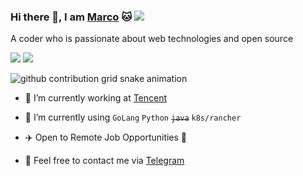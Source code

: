 <!--
**m9rco/m9rco** is a ✨ _special_ ✨ repository because its `README.md` (this file) appears on your GitHub profile.

Here are some ideas to get you started:

* 🔭 I’m currently working on ...
* 🌱 I’m currently learning ...
* 👯 I’m looking to collaborate on ...
* 🤔 I’m looking for help with ...
* 💬 Ask me about ...
* 📫 How to reach me: ...
* 😄 Pronouns: ...
* ⚡ Fun fact: ...
-->

### Hi there 👋, I am [Marco](https://github.com/m9rco) 🐱 ![](https://views.whatilearened.today/views/github/m9rco/m9rco.svg)

  A coder who is passionate about web technologies and open source


![](https://github-readme-stats.vercel.app/api?username=m9rco&show_icons=true&line_height=21&show_icons=true&theme=vue&hide_border=true)
![](https://github-readme-stats.vercel.app/api/top-langs/?username=m9rco&show_icons=true&layout=compact&theme=vue&hide_border=true&hide=html,css)

![github contribution grid snake animation](https://raw.githubusercontent.com/m9rco/m9rco/output/github-contribution-grid-snake.svg)

* 🔭 I’m currently working at [Tencent](https://tencent.com/)

* 🌱 I’m currently using `GoLang` `Python` <del>`java`</del> `k8s/rancher`

* ✈️ Open to Remote Job Opportunities 🍻

* 👀 Feel free to contact me via [Telegram](https://t.me/m9rco)
